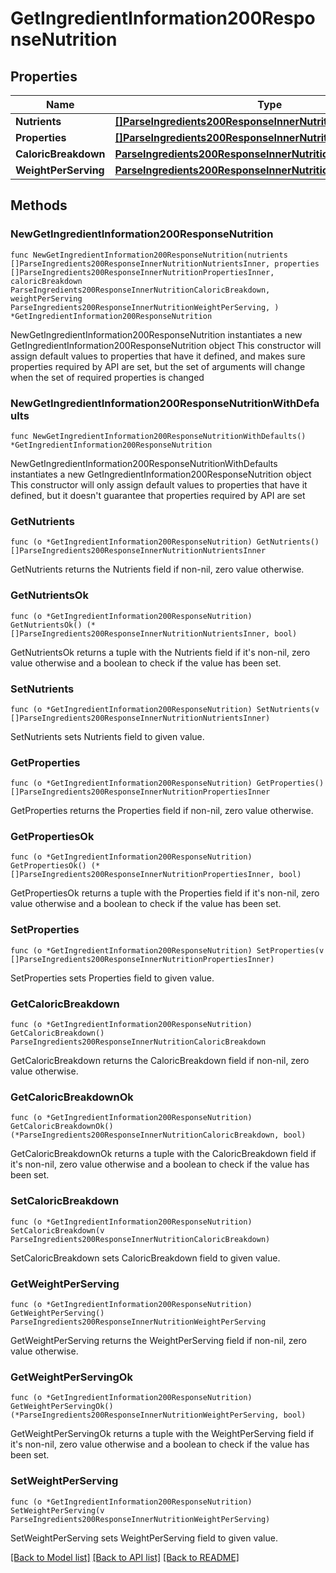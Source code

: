 # GetIngredientInformation200ResponseNutrition

## Properties

Name | Type | Description | Notes
------------ | ------------- | ------------- | -------------
**Nutrients** | [**[]ParseIngredients200ResponseInnerNutritionNutrientsInner**](ParseIngredients200ResponseInnerNutritionNutrientsInner.md) |  | 
**Properties** | [**[]ParseIngredients200ResponseInnerNutritionPropertiesInner**](ParseIngredients200ResponseInnerNutritionPropertiesInner.md) |  | 
**CaloricBreakdown** | [**ParseIngredients200ResponseInnerNutritionCaloricBreakdown**](ParseIngredients200ResponseInnerNutritionCaloricBreakdown.md) |  | 
**WeightPerServing** | [**ParseIngredients200ResponseInnerNutritionWeightPerServing**](ParseIngredients200ResponseInnerNutritionWeightPerServing.md) |  | 

## Methods

### NewGetIngredientInformation200ResponseNutrition

`func NewGetIngredientInformation200ResponseNutrition(nutrients []ParseIngredients200ResponseInnerNutritionNutrientsInner, properties []ParseIngredients200ResponseInnerNutritionPropertiesInner, caloricBreakdown ParseIngredients200ResponseInnerNutritionCaloricBreakdown, weightPerServing ParseIngredients200ResponseInnerNutritionWeightPerServing, ) *GetIngredientInformation200ResponseNutrition`

NewGetIngredientInformation200ResponseNutrition instantiates a new GetIngredientInformation200ResponseNutrition object
This constructor will assign default values to properties that have it defined,
and makes sure properties required by API are set, but the set of arguments
will change when the set of required properties is changed

### NewGetIngredientInformation200ResponseNutritionWithDefaults

`func NewGetIngredientInformation200ResponseNutritionWithDefaults() *GetIngredientInformation200ResponseNutrition`

NewGetIngredientInformation200ResponseNutritionWithDefaults instantiates a new GetIngredientInformation200ResponseNutrition object
This constructor will only assign default values to properties that have it defined,
but it doesn't guarantee that properties required by API are set

### GetNutrients

`func (o *GetIngredientInformation200ResponseNutrition) GetNutrients() []ParseIngredients200ResponseInnerNutritionNutrientsInner`

GetNutrients returns the Nutrients field if non-nil, zero value otherwise.

### GetNutrientsOk

`func (o *GetIngredientInformation200ResponseNutrition) GetNutrientsOk() (*[]ParseIngredients200ResponseInnerNutritionNutrientsInner, bool)`

GetNutrientsOk returns a tuple with the Nutrients field if it's non-nil, zero value otherwise
and a boolean to check if the value has been set.

### SetNutrients

`func (o *GetIngredientInformation200ResponseNutrition) SetNutrients(v []ParseIngredients200ResponseInnerNutritionNutrientsInner)`

SetNutrients sets Nutrients field to given value.


### GetProperties

`func (o *GetIngredientInformation200ResponseNutrition) GetProperties() []ParseIngredients200ResponseInnerNutritionPropertiesInner`

GetProperties returns the Properties field if non-nil, zero value otherwise.

### GetPropertiesOk

`func (o *GetIngredientInformation200ResponseNutrition) GetPropertiesOk() (*[]ParseIngredients200ResponseInnerNutritionPropertiesInner, bool)`

GetPropertiesOk returns a tuple with the Properties field if it's non-nil, zero value otherwise
and a boolean to check if the value has been set.

### SetProperties

`func (o *GetIngredientInformation200ResponseNutrition) SetProperties(v []ParseIngredients200ResponseInnerNutritionPropertiesInner)`

SetProperties sets Properties field to given value.


### GetCaloricBreakdown

`func (o *GetIngredientInformation200ResponseNutrition) GetCaloricBreakdown() ParseIngredients200ResponseInnerNutritionCaloricBreakdown`

GetCaloricBreakdown returns the CaloricBreakdown field if non-nil, zero value otherwise.

### GetCaloricBreakdownOk

`func (o *GetIngredientInformation200ResponseNutrition) GetCaloricBreakdownOk() (*ParseIngredients200ResponseInnerNutritionCaloricBreakdown, bool)`

GetCaloricBreakdownOk returns a tuple with the CaloricBreakdown field if it's non-nil, zero value otherwise
and a boolean to check if the value has been set.

### SetCaloricBreakdown

`func (o *GetIngredientInformation200ResponseNutrition) SetCaloricBreakdown(v ParseIngredients200ResponseInnerNutritionCaloricBreakdown)`

SetCaloricBreakdown sets CaloricBreakdown field to given value.


### GetWeightPerServing

`func (o *GetIngredientInformation200ResponseNutrition) GetWeightPerServing() ParseIngredients200ResponseInnerNutritionWeightPerServing`

GetWeightPerServing returns the WeightPerServing field if non-nil, zero value otherwise.

### GetWeightPerServingOk

`func (o *GetIngredientInformation200ResponseNutrition) GetWeightPerServingOk() (*ParseIngredients200ResponseInnerNutritionWeightPerServing, bool)`

GetWeightPerServingOk returns a tuple with the WeightPerServing field if it's non-nil, zero value otherwise
and a boolean to check if the value has been set.

### SetWeightPerServing

`func (o *GetIngredientInformation200ResponseNutrition) SetWeightPerServing(v ParseIngredients200ResponseInnerNutritionWeightPerServing)`

SetWeightPerServing sets WeightPerServing field to given value.



[[Back to Model list]](../README.md#documentation-for-models) [[Back to API list]](../README.md#documentation-for-api-endpoints) [[Back to README]](../README.md)



